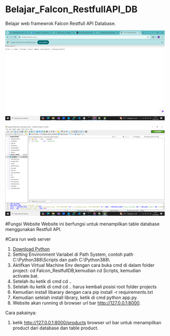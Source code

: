 # Belajar_Falcon_RestfullAPI_DB
Belajar web framewrok Falcon Restfull API Database.

![Tampilan Hasil 1](https://github.com/AnandaRauf/Belajar_Falcon_RestfullAPI_DB/blob/main/Hasil%20SS/SS1.png?raw=true)

![Tampilan Hasil 2](https://github.com/AnandaRauf/Belajar_Falcon_RestfullAPI_DB/blob/main/Hasil%20SS/SS2.png?raw=true)

#Fungsi Website
Website ini berfungsi untuk menampilkan table database menggunakan Restfull API.

#Cara run web server
1. [Download Python](https://www.python.org/downloads/)
2. Setting Environment Variabel di Path System, contoh path C:\Python388\Scripts dan path C:\Python388\
3. Aktifkan Virtual Machine Env dengan cara buka cmd di dalam folder project: cd Falcon_RestfullDB,kemudian cd Scripts, kemudian activate.bat.
4. Setelah itu ketik di cmd cd ..
5. Setelah itu ketik di cmd cd .. harus kembali posisi root folder projects
6. Kemudian install libarary dengan cara pip install -r requirements.txt
7. Kemudian setelah install library, ketik di cmd python app.py.
8. Website akan running di browser url bar http://127.0.0.1:8000.

Cara pakainya:
1. ketik http://127.0.0.1:8000/products browser url bar untuk menampilkan product dari database dan table product.
